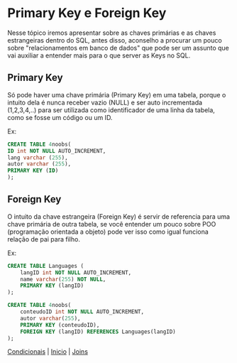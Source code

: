 # **Primary Key e Foreign Key**

Nesse tópico iremos apresentar sobre as chaves primárias e as chaves estrangeiras dentro do SQL, antes disso, aconselho a procurar um pouco sobre "relacionamentos em banco de dados" que pode ser um assunto que vai auxiliar a entender mais para o que server as Keys no SQL. 

## **Primary Key**

Só pode haver uma chave primária (Primary Key) em uma tabela, porque o intuito dela é nunca receber vazio (NULL) e ser auto incrementada (1,2,3,4,..) para ser utilizada como identificador de uma linha da tabela, como se fosse um código ou um ID.

Ex:

``` SQL
CREATE TABLE 4noobs(
ID int NOT NULL AUTO_INCREMENT,
lang varchar (255),
autor varchar (255),
PRIMARY KEY (ID)
);
```

## **Foreign Key**

O intuito da chave estrangeira (Foreign Key) é servir de referencia para uma chave primária de outra tabela, se você entender um pouco sobre POO (programação orientada a objeto) pode ver isso como igual funciona relação de pai para filho.

Ex:

``` SQL
CREATE TABLE Languages (
    langID int NOT NULL AUTO_INCREMENT,
    name varchar(255) NOT NULL,
    PRIMARY KEY (langID)
);

CREATE TABLE 4noobs(
    conteudoID int NOT NULL AUTO_INCREMENT,
    autor varchar(255),
    PRIMARY KEY (conteudoID),
    FOREIGN KEY (langID) REFERENCES Languages(langID)
);
```

[Condicionais](contents/comandos/Condicionais.md) | [Inicio](/README.md) | [Joins](contents/comandos/Joins.md)